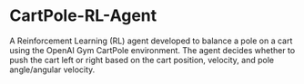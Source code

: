 # CartPole-RL-Agent
A Reinforcement Learning (RL) agent developed to balance a pole on a cart using the OpenAI Gym CartPole environment. The agent decides whether to push the cart left or right based on the cart position, velocity, and pole angle/angular velocity.
